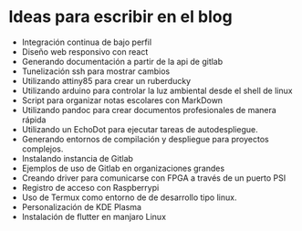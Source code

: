 # Ideas para escribir en el blog

* Integración continua de bajo perfil
* Diseño web responsivo con react
* Generando documentación a partir de la api de gitlab
* Tunelización ssh para mostrar cambios
* Utilizando attiny85 para crear un ruberducky
* Utilizando arduino para controlar la luz ambiental desde el shell de linux
* Script para organizar notas escolares con MarkDown
* Utilizando pandoc para crear documentos profesionales de manera rápida
* Utilizando un EchoDot para ejecutar tareas de autodespliegue.
* Generando entornos de compilación y despliegue para proyectos complejos.
* Instalando instancia de Gitlab
* Ejemplos de uso de Gitlab en organizaciones grandes
* Creando driver para comunicarse con FPGA a través de un puerto PSI
* Registro de acceso con Raspberrypi
* Uso de Termux como entorno de de desarrollo tipo linux.
* Personalización de KDE Plasma
* Instalación de flutter en manjaro Linux
